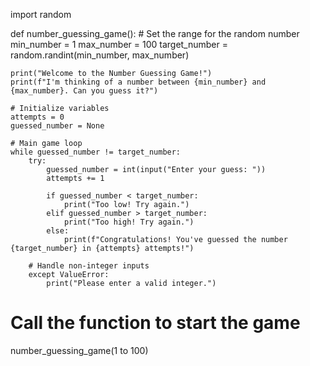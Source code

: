 import random

def number_guessing_game():
    # Set the range for the random number
    min_number = 1
    max_number = 100
    target_number = random.randint(min_number, max_number)
    
    print("Welcome to the Number Guessing Game!")
    print(f"I'm thinking of a number between {min_number} and {max_number}. Can you guess it?")
    
    # Initialize variables
    attempts = 0
    guessed_number = None
    
    # Main game loop
    while guessed_number != target_number:
        try:
            guessed_number = int(input("Enter your guess: "))
            attempts += 1
            
            if guessed_number < target_number:
                print("Too low! Try again.")
            elif guessed_number > target_number:
                print("Too high! Try again.")
            else:
                print(f"Congratulations! You've guessed the number {target_number} in {attempts} attempts!")
        
        # Handle non-integer inputs
        except ValueError:
            print("Please enter a valid integer.")

# Call the function to start the game
number_guessing_game(1 to 100)
